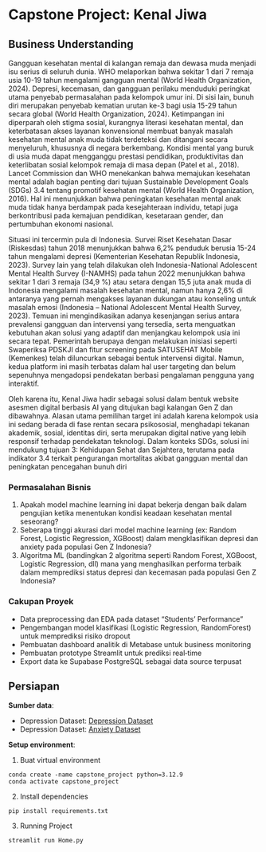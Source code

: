 # Capstone Project: Kenal Jiwa

## Business Understanding  
Gangguan kesehatan mental di kalangan remaja dan dewasa muda menjadi isu serius di seluruh dunia. WHO melaporkan bahwa sekitar 1 dari 7 remaja usia 10-19 tahun mengalami gangguan mental (World Health Organization, 2024). Depresi, kecemasan, dan gangguan perilaku menduduki peringkat utama penyebab  permasalahan pada kelompok umur ini. Di sisi lain, bunuh diri merupakan penyebab kematian urutan ke-3 bagi usia 15-29 tahun secara global (World Health Organization, 2024). Ketimpangan ini diperparah oleh stigma  sosial, kurangnya literasi kesehatan mental, dan keterbatasan akses layanan konvensional membuat banyak masalah kesehatan mental anak muda tidak terdeteksi dan ditangani secara menyeluruh, khususnya di negara berkembang. Kondisi mental yang buruk di usia muda dapat mengganggu prestasi pendidikan, produktivitas dan keterlibatan sosial kelompok remaja di masa depan (Patel et al., 2018). Lancet Commission dan WHO menekankan bahwa memajukan kesehatan mental adalah bagian penting dari tujuan Sustainable Development Goals (SDGs) 3.4 tentang promotif kesehatan mental (World Health Organization, 2016). Hal ini menunjukkan bahwa peningkatan kesehatan mental anak muda tidak hanya berdampak pada kesejahteraan individu, tetapi juga berkontribusi pada kemajuan pendidikan, kesetaraan gender, dan pertumbuhan ekonomi nasional. 


Situasi ini tercermin pula di Indonesia. Survei Riset Kesehatan Dasar (Riskesdas) tahun 2018 menunjukkan bahwa 6,2% penduduk berusia 15-24 tahun mengalami depresi (Kementerian Kesehatan Republik Indonesia, 2023). Survey lain yang telah dilakukan oleh Indonesia-National Adolescent Mental Health Survey (I-NAMHS) pada tahun 2022 menunjukkan bahwa sekitar 1 dari 3 remaja (34,9 %) atau setara dengan 15,5 juta anak muda di Indonesia mengalami masalah kesehatan mental, namun hanya 2,6% di antaranya yang pernah mengakses layanan dukungan atau konseling untuk masalah emosi (Indonesia – National Adolescent Mental Health Survey, 2023). Temuan ini mengindikasikan adanya kesenjangan serius antara prevalensi gangguan dan intervensi yang tersedia, serta menguatkan kebutuhan akan solusi yang adaptif dan menjangkau kelompok usia ini secara tepat. Pemerintah berupaya dengan melakukan inisiasi seperti Swaperiksa PDSKJI dan fitur screening pada SATUSEHAT Mobile (Kemenkes) telah diluncurkan sebagai bentuk intervensi digital. Namun, kedua platform ini masih terbatas dalam hal user targeting dan belum sepenuhnya mengadopsi pendekatan berbasi pengalaman pengguna yang interaktif. 

Oleh karena itu, Kenal Jiwa hadir sebagai solusi dalam bentuk website asesmen digital berbasis AI yang ditujukan bagi kalangan Gen Z dan dibawahnya. Alasan utama pemilihan target ini adalah karena kelompok usia ini sedang berada di fase rentan secara psikososial, menghadapi tekanan akademik, sosial, identitas diri, serta merupakan digital native yang lebih responsif terhadap pendekatan teknologi. Dalam konteks SDGs, solusi ini mendukung tujuan 3: Kehidupan Sehat dan Sejahtera, terutama pada indikator 3.4 terkait pengurangan mortalitas akibat gangguan mental dan peningkatan pencegahan bunuh diri

### Permasalahan Bisnis  
1. Apakah model machine learning ini dapat bekerja dengan baik dalam pengujian ketika menentukan kondisi keadaan kesehatan mental seseorang?
2. Seberapa tinggi akurasi dari model machine learning (ex: Random Forest, Logistic Regression, XGBoost) dalam mengklasifikan depresi dan anxiety pada populasi Gen Z Indonesia?
3. Algoritma ML (bandingkan 2 algoritma seperti Random Forest, XGBoost, Logistic Regression, dll) mana yang menghasilkan performa terbaik dalam memprediksi status depresi dan kecemasan pada populasi Gen Z Indonesia?
   

### Cakupan Proyek  
- Data preprocessing dan EDA pada dataset “Students’ Performance”  
- Pengembangan model klasifikasi (Logistic Regression, RandomForest) untuk memprediksi risiko dropout  
- Pembuatan dashboard analitik di Metabase untuk business monitoring  
- Pembuatan prototype Streamlit untuk prediksi real‑time 
- Export data ke Supabase PostgreSQL sebagai data source terpusat  

## Persiapan  

**Sumber data**:  
- Depression Dataset: [Depression Dataset](https://www.kaggle.com/datasets/adilshamim8/student-depression-dataset)
- Depression Dataset: [Anxiety Dataset](https://www.kaggle.com/datasets/natezhang123/social-anxiety-dataset)

**Setup environment**:  

1. Buat virtual environment
```
conda create -name capstone_project python=3.12.9
conda activate capstone_project
```

2. Install dependencies
```
pip install requirements.txt
```
3. Running Project
```
streamlit run Home.py
```
